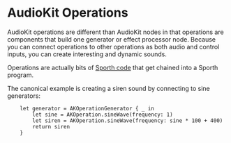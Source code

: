 # AudioKit Operations

AudioKit operations are different than AudioKit nodes in that operations are components that build one generator or effect processor node.  Because you can connect operations to other operations as both audio and control inputs, you can create interesting and dynamic sounds. 

Operations are actually bits of [Sporth code](https://github.com/PaulBatchelor/Sporth) that get chained into a Sporth program. 

The canonical example is creating a siren sound by connecting to sine generators:

```
    let generator = AKOperationGenerator { _ in
        let sine = AKOperation.sineWave(frequency: 1)
        let siren = AKOperation.sineWave(frequency: sine * 100 + 400)
        return siren
    }
```
    